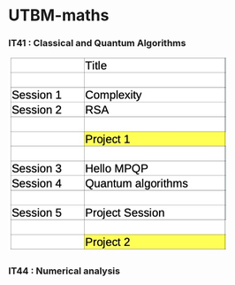 # UTBM-maths

### IT41 : Classical and Quantum Algorithms

![IT41 practical sessions](./img/it41_ps.jpg)

### IT44 : Numerical analysis

